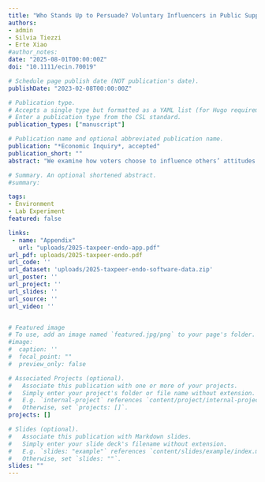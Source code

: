 ```yaml
---
title: "Who Stands Up to Persuade? Voluntary Influencers in Public Support for Pigouvian Taxation"
authors:
- admin
- Silvia Tiezzi
- Erte Xiao
#author_notes:
date: "2025-08-01T00:00:00Z"
doi: "10.1111/ecin.70019"

# Schedule page publish date (NOT publication's date).
publishDate: "2023-02-08T00:00:00Z"

# Publication type.
# Accepts a single type but formatted as a YAML list (for Hugo requirements).
# Enter a publication type from the CSL standard.
publication_types: ["manuscript"]

# Publication name and optional abbreviated publication name.
publication: "*Economic Inquiry*, accepted"
publication_short: ""
abstract: "We examine how voters choose to influence others’ attitudes toward policy, focusing on the context of Pigouvian taxation. Data from a controlled laboratory experiment show that individuals are generally reluctant to stand up and persuade others. Among those who do, both tax supporters and objectors are equally likely to volunteer—and equally persuasive. As a result, overall negative attitudes toward Pigouvian taxes persist. Moreover, it is the strength of individuals’ initial views, rather than an informational advantage, that increases the likelihood of self-nomination as first voters, regardless of the direction of those views. These findings help explain the enduring lack of public support for welfare-enhancing tax policies and suggest avenues for addressing it."

# Summary. An optional shortened abstract.
#summary:

tags:
- Environment
- Lab Experiment
featured: false

links:
 - name: "Appendix"
   url: "uploads/2025-taxpeer-endo-app.pdf"
url_pdf: uploads/2025-taxpeer-endo.pdf
url_code: ''
url_dataset: 'uploads/2025-taxpeer-endo-software-data.zip'
url_poster: ''
url_project: ''
url_slides: ''
url_source: ''
url_video: ''


# Featured image
# To use, add an image named `featured.jpg/png` to your page's folder.
#image:
#  caption: ''
#  focal_point: ""
#  preview_only: false

# Associated Projects (optional).
#   Associate this publication with one or more of your projects.
#   Simply enter your project's folder or file name without extension.
#   E.g. `internal-project` references `content/project/internal-project/index.md`.
#   Otherwise, set `projects: []`.
projects: []

# Slides (optional).
#   Associate this publication with Markdown slides.
#   Simply enter your slide deck's filename without extension.
#   E.g. `slides: "example"` references `content/slides/example/index.md`.
#   Otherwise, set `slides: ""`.
slides: ""
---
```

